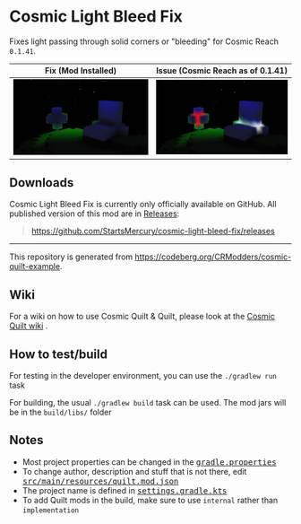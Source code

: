 # Cosmic Light Bleed Fix

Fixes light passing through solid corners or "bleeding" for Cosmic Reach
`0.1.41`.

|  Fix (Mod Installed)   | Issue (Cosmic Reach as of 0.1.41)  |
|:----------------------:|:----------------------------------:|
| ![dark-scene-with-mod] |     ![dark-scene-without-mod]      |

[dark-scene-with-mod]: assets/dark-scene-with-mod.png
[dark-scene-without-mod]: assets/dark-scene-without-mod.png

## Downloads

Cosmic Light Bleed Fix is currently only officially available on GitHub. All
published version of this mod are in
[Releases](https://github.com/StartsMercury/cosmic-light-bleed-fix/releases):

> <https://github.com/StartsMercury/cosmic-light-bleed-fix/releases>

---

This repository is generated from
https://codeberg.org/CRModders/cosmic-quilt-example.

## Wiki

For a wiki on how to use Cosmic Quilt & Quilt, please look at the [Cosmic Quilt
wiki] .

## How to test/build

For testing in the developer environment, you can use the `./gradlew run` task

For building, the usual `./gradlew build` task can be used. The mod jars will be
in the `build/libs/` folder

## Notes
- Most project properties can be changed in the <tt>[gradle.properties]</tt>
- To change author, description and stuff that is not there, edit <tt>[src/main/resources/quilt.mod.json]</tt>
- The project name is defined in <tt>[settings.gradle.kts]</tt>
- To add Quilt mods in the build, make sure to use `internal` rather than `implementation`

[src/main/resources/quilt.mod.json]: src/main/resources/quilt.mod.json
[gradle.properties]: gradle.properties
[settings.gradle.kts]: settings.gradle.kts

[Cosmic Quilt wiki]: https://codeberg.org/CRModders/cosmic-quilt/wiki

